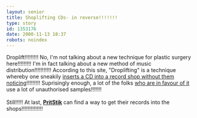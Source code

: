 ```yaml
---
layout: senior
title: Shoplifting CDs- in reverse!!!!!!!
type: story
id: 1353176
date: 2000-11-13 18:37
robots: noindex
---
```

Droplift!!!!!!!!! No, I'm not talking about a new technique for plastic surgery here!!!!!!!!! I'm in fact talking about a new method of music distribution!!!!!!!!!!! According to this site, "Droplifting" is a technique whereby one sneakily <a href="http://www.droplift.org/pressrelease.html">inserts a CD into a record shop without them noticing</a>!!!!!!!!! Suprisingly enough, a lot of the folks <a href="http://www.droplift.org/artists.html">who are in favour of it</a> use a lot of unauthorised samples!!!!!!!<br/> <br/>Still!!!!! At last, <a href="http://www.mp3.com/pritstik/"><b>PritStik</b></a> can find a way to get their records into the shops!!!!!!!!!!!!!!